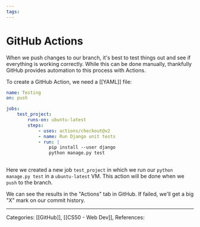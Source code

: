```yaml
---
tags:
---
```

# GitHub Actions
When we push changes to our branch, it's best to test things out and see if everything is working correctly. While this can be done manually, thankfully GitHub provides automation to this process with Actions.

To create a GitHub Action, we need a [[YAML]] file:
```yaml
name: Testing
on: push

jobs:
	test_project:
		runs-on: ubuntu-latest
		steps:
			- uses: actions/checkout@v2
			- name: Run Django unit tests
			- run: |
				pip install --user django
				python manage.py test
	
```
Here we created a new job `test_project` in which we run our `python manage.py test` in a `ubuntu-latest` VM. This action will be done when we `push` to the branch.

We can see the results in the "Actions" tab in GitHub. If failed, we'll get a big "X" mark on our commit history.


---
Categories: [[GitHub]], [[CS50 - Web Dev]],
References:


